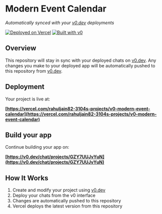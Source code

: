 # Modern Event Calendar

*Automatically synced with your [v0.dev](https://v0.dev) deployments*

[![Deployed on Vercel](https://img.shields.io/badge/Deployed%20on-Vercel-black?style=for-the-badge&logo=vercel)](https://vercel.com/rahuljain82-3104s-projects/v0-modern-event-calendar)
[![Built with v0](https://img.shields.io/badge/Built%20with-v0.dev-black?style=for-the-badge)](https://v0.dev/chat/projects/GZY7UUJvYuN)

## Overview

This repository will stay in sync with your deployed chats on [v0.dev](https://v0.dev).
Any changes you make to your deployed app will be automatically pushed to this repository from [v0.dev](https://v0.dev).

## Deployment

Your project is live at:

**[https://vercel.com/rahuljain82-3104s-projects/v0-modern-event-calendar](https://vercel.com/rahuljain82-3104s-projects/v0-modern-event-calendar)**

## Build your app

Continue building your app on:

**[https://v0.dev/chat/projects/GZY7UUJvYuN](https://v0.dev/chat/projects/GZY7UUJvYuN)**

## How It Works

1. Create and modify your project using [v0.dev](https://v0.dev)
2. Deploy your chats from the v0 interface
3. Changes are automatically pushed to this repository
4. Vercel deploys the latest version from this repository
